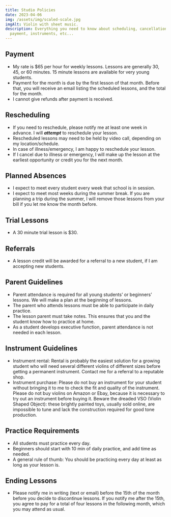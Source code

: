 ```yaml
---
title: Studio Policies
date: 2023-04-06
img: /assets/img/scaled-scale.jpg
imgAlt: Violin with sheet music.
description: Everything you need to know about scheduling, cancellations,
  payment, instruments, etc...
---
```

## Payment

* My rate is $65 per hour for weekly lessons. Lessons are generally 30, 45, or 60 minutes. 15 minute lessons are available for very young students.
* Payment for the month is due by the first lesson of that month.  Before that, you will receive an email listing the scheduled lessons, and the total for the month.  
* I cannot give refunds after payment is received.

## Rescheduling

* If you need to reschedule, please notify me at least one week in advance. I will ***attempt*** to reschedule your lesson.
* Rescheduled lessons may need to be held by video call, depending on my location/schedule.
* In case of illness/emergency, I am happy to reschedule your lesson.
* If I cancel due to illness or emergency, I will make up the lesson at the earliest opportunity or credit you for the next month. 

## Planned Absences

* I expect to meet every student every week that school is in session.
* I expect to meet most weeks during the summer break. If you are planning a trip during the summer, I will remove those lessons from your bill if you let me know the month before. 

## Trial Lessons

* A 30 minute trial lesson is $30.

## Referrals

* A lesson credit will be awarded for a referral to a new student, if I am accepting new students.

## Parent Guidelines

* Parent attendance is required for all young students’ or beginners’ lessons. We will make a plan at the beginning of lessons.
* The parent who attends lessons must be able to participate in daily practice.
* The lesson parent must take notes. This ensures that you and the student know how to practice at home.
* As a student develops executive function, parent attendance is not needed in each lesson.

## Instrument Guidelines

* Instrument rental: Rental is probably the easiest solution for a growing student who will need several different violins of different sizes before getting a permanent instrument. Contact me for a referral to a reputable shop.
* Instrument purchase: Please do not buy an instrument for your student without bringing it to me to check the fit and quality of the instrument. Please do not buy violins on Amazon or Ebay, because it is necessary to try out an instrument before buying it. Beware the dreaded VSO (Violin Shaped Object): these brightly painted toys, usually sold online, are impossible to tune and lack the construction required for good tone production.

## Practice Requirements

* All students must practice every day.  
* Beginners should start with 10 min of daily practice, and add time as needed.
* A general rule of thumb: You should be practicing every day at least as long as your lesson is.

## Ending Lessons

* Please notify me in writing (text or email) before the 15th of the month before you decide to discontinue lessons. If you notify me after the 15th, you agree to pay for a total of four lessons in the following month, which you may attend as usual.